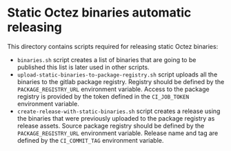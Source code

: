 # Static Octez binaries automatic releasing

This directory contains scripts required for releasing static Octez
binaries:
* `binaries.sh` script creates a list of binaries that are going to be published
  this list is later used in other scripts.
* `upload-static-binaries-to-package-registry.sh` script uploads all the binaries
  to the gitlab package registry. Registry should be defined by the `PACKAGE_REGISTRY_URL`
  environment variable. Access to the package registry is provided by the token defined in
  the `CI_JOB_TOKEN` environment variable.
* `create-release-with-static-binaries.sh` script creates a release using the binaries that
  were previously uploaded to the package registry as release assets. Source package registry
  should be defined by the `PACKAGE_REGISTRY_URL` environment variable. Release name and tag
  are defined by the `CI_COMMIT_TAG` environment variable.
